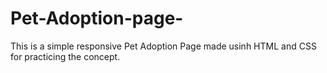 # Pet-Adoption-page-
This is a simple responsive Pet Adoption Page made usinh HTML and CSS for practicing the concept.
